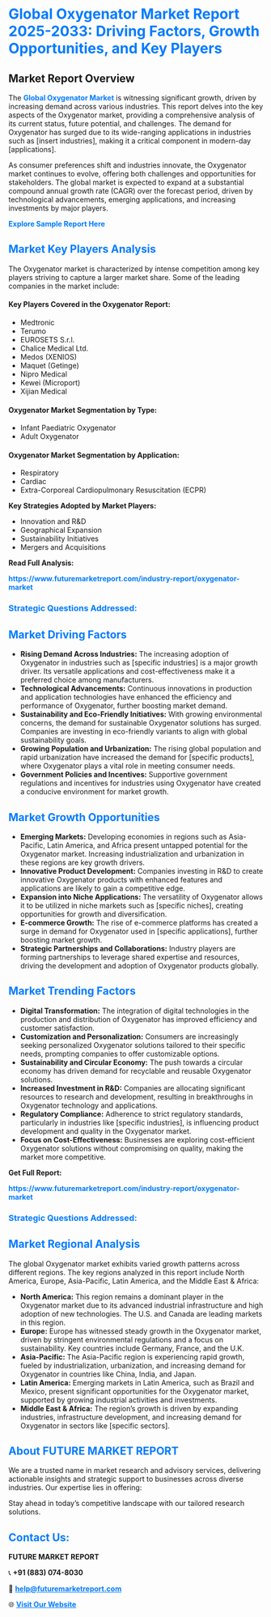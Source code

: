 <h1 style="color: #007BFF;">Global Oxygenator Market Report 2025-2033: Driving Factors, Growth Opportunities, and Key Players</h1>

<section id="overview">
<h2>Market Report Overview</h2>
<p>The <a href="https://www.futuremarketreport.com/industry-report/oxygenator-market" style="color: #007BFF; text-decoration: none;"><strong>Global Oxygenator Market</strong></a> is witnessing significant growth, driven by increasing demand across various industries. This report delves into the key aspects of the Oxygenator market, providing a comprehensive analysis of its current status, future potential, and challenges. The demand for Oxygenator has surged due to its wide-ranging applications in industries such as [insert industries], making it a critical component in modern-day [applications].</p>
<p>As consumer preferences shift and industries innovate, the Oxygenator market continues to evolve, offering both challenges and opportunities for stakeholders. The global market is expected to expand at a substantial compound annual growth rate (CAGR) over the forecast period, driven by technological advancements, emerging applications, and increasing investments by major players.</p>
</section>

<section id="overview">
<p><a href="https://www.futuremarketreport.com/request-sample/reportId=80383" style="color: #007BFF; text-decoration: none;"><strong>Explore Sample Report Here</strong></a></p>
</section>

<section id="key-players">
<h2 style="color: #007BFF;">Market Key Players Analysis</h2>
<p>The Oxygenator market is characterized by intense competition among key players striving to capture a larger market share. Some of the leading companies in the market include:</p>
<h4>Key Players Covered in the Oxygenator Report:</h4>
<ul><li>Medtronic</li><li>Terumo</li><li>EUROSETS S.r.l.</li><li>Chalice Medical Ltd.</li><li>Medos (XENIOS)</li><li>Maquet (Getinge)</li><li>Nipro Medical</li><li>Kewei (Microport)</li><li>Xijian Medical</li></ul>
<h4>Oxygenator Market Segmentation by Type:</h4>
<ul><li>Infant Paediatric Oxygenator</li><li>Adult Oxygenator</li></ul>

<h4>Oxygenator Market Segmentation by Application:</h4>
<ul><li>Respiratory</li><li>Cardiac</li><li>Extra-Corporeal Cardiopulmonary Resuscitation (ECPR)</li></ul>
<p><strong>Key Strategies Adopted by Market Players:</strong></p>
<ul>
<li>Innovation and R&D</li>
<li>Geographical Expansion</li>
<li>Sustainability Initiatives</li>
<li>Mergers and Acquisitions</li>
</ul>
</section>

<section>
<p><strong>Read Full Analysis: </strong></p><a href="https://www.futuremarketreport.com/industry-report/oxygenator-market" style="color: #007BFF; text-decoration: none;"><strong>https://www.futuremarketreport.com/industry-report/oxygenator-market</strong></a>
<h3 style="color: #007BFF;">Strategic Questions Addressed:</h3>
</section>

<section id="driving-factors">
<h2 style="color: #007BFF;">Market Driving Factors</h2>
<ul>
<li><strong>Rising Demand Across Industries:</strong> The increasing adoption of Oxygenator in industries such as [specific industries] is a major growth driver. Its versatile applications and cost-effectiveness make it a preferred choice among manufacturers.</li>
<li><strong>Technological Advancements:</strong> Continuous innovations in production and application technologies have enhanced the efficiency and performance of Oxygenator, further boosting market demand.</li>
<li><strong>Sustainability and Eco-Friendly Initiatives:</strong> With growing environmental concerns, the demand for sustainable Oxygenator solutions has surged. Companies are investing in eco-friendly variants to align with global sustainability goals.</li>
<li><strong>Growing Population and Urbanization:</strong> The rising global population and rapid urbanization have increased the demand for [specific products], where Oxygenator plays a vital role in meeting consumer needs.</li>
<li><strong>Government Policies and Incentives:</strong> Supportive government regulations and incentives for industries using Oxygenator have created a conducive environment for market growth.</li>
</ul>
</section>

<section id="growth-opportunities">
<h2 style="color: #007BFF;">Market Growth Opportunities</h2>
<ul>
<li><strong>Emerging Markets:</strong> Developing economies in regions such as Asia-Pacific, Latin America, and Africa present untapped potential for the Oxygenator market. Increasing industrialization and urbanization in these regions are key growth drivers.</li>
<li><strong>Innovative Product Development:</strong> Companies investing in R&D to create innovative Oxygenator products with enhanced features and applications are likely to gain a competitive edge.</li>
<li><strong>Expansion into Niche Applications:</strong> The versatility of Oxygenator allows it to be utilized in niche markets such as [specific niches], creating opportunities for growth and diversification.</li>
<li><strong>E-commerce Growth:</strong> The rise of e-commerce platforms has created a surge in demand for Oxygenator used in [specific applications], further boosting market growth.</li>
<li><strong>Strategic Partnerships and Collaborations:</strong> Industry players are forming partnerships to leverage shared expertise and resources, driving the development and adoption of Oxygenator products globally.</li>
</ul>
</section>

<section id="trending-factors">
<h2 style="color: #007BFF;">Market Trending Factors</h2>
<ul>
<li><strong>Digital Transformation:</strong> The integration of digital technologies in the production and distribution of Oxygenator has improved efficiency and customer satisfaction.</li>
<li><strong>Customization and Personalization:</strong> Consumers are increasingly seeking personalized Oxygenator solutions tailored to their specific needs, prompting companies to offer customizable options.</li>
<li><strong>Sustainability and Circular Economy:</strong> The push towards a circular economy has driven demand for recyclable and reusable Oxygenator solutions.</li>
<li><strong>Increased Investment in R&D:</strong> Companies are allocating significant resources to research and development, resulting in breakthroughs in Oxygenator technology and applications.</li>
<li><strong>Regulatory Compliance:</strong> Adherence to strict regulatory standards, particularly in industries like [specific industries], is influencing product development and quality in the Oxygenator market.</li>
<li><strong>Focus on Cost-Effectiveness:</strong> Businesses are exploring cost-efficient Oxygenator solutions without compromising on quality, making the market more competitive.</li>
</ul>
</section>

<section>
<p><strong>Get Full Report: </strong></p><a href="https://www.futuremarketreport.com/industry-report/oxygenator-market" style="color: #007BFF; text-decoration: none;"><strong>https://www.futuremarketreport.com/industry-report/oxygenator-market</strong></a>
<h3 style="color: #007BFF;">Strategic Questions Addressed:</h3>
</section>


<section id="regional-analysis">
<h2 style="color: #007BFF;">Market Regional Analysis</h2>
<p>The global Oxygenator market exhibits varied growth patterns across different regions. The key regions analyzed in this report include North America, Europe, Asia-Pacific, Latin America, and the Middle East & Africa:</p>
<ul>
<li><strong>North America:</strong> This region remains a dominant player in the Oxygenator market due to its advanced industrial infrastructure and high adoption of new technologies. The U.S. and Canada are leading markets in this region.</li>
<li><strong>Europe:</strong> Europe has witnessed steady growth in the Oxygenator market, driven by stringent environmental regulations and a focus on sustainability. Key countries include Germany, France, and the U.K.</li>
<li><strong>Asia-Pacific:</strong> The Asia-Pacific region is experiencing rapid growth, fueled by industrialization, urbanization, and increasing demand for Oxygenator in countries like China, India, and Japan.</li>
<li><strong>Latin America:</strong> Emerging markets in Latin America, such as Brazil and Mexico, present significant opportunities for the Oxygenator market, supported by growing industrial activities and investments.</li>
<li><strong>Middle East & Africa:</strong> The region’s growth is driven by expanding industries, infrastructure development, and increasing demand for Oxygenator in sectors like [specific sectors].</li>
</ul>
</section>

<footer>
<h2 style="color: #007BFF;">About FUTURE MARKET REPORT</h2>
<p>We are a trusted name in market research and advisory services, delivering actionable insights and strategic support to businesses across diverse industries. Our expertise lies in offering:</p>

<p>Stay ahead in today’s competitive landscape with our tailored research solutions.</p>

<h2 style="color: #007BFF;">Contact Us:</h2>
<p><strong>FUTURE MARKET REPORT</strong></p>
<p>📞 <strong>+91 (883) 074-8030</strong></p>
<p>📧 <strong><a href="mailto:help@futuremarketreport.com" style="color: #007BFF;">help@futuremarketreport.com</a></strong></p>
<p>🌐 <strong><a href="https://www.futuremarketreport.com/" style="color: #007BFF;">Visit Our Website</a></strong></p>
</footer>